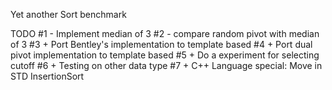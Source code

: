 Yet another Sort benchmark

TODO
#1 - Implement median of 3 
#2 - compare random pivot with median of 3
#3 + Port Bentley's implementation to template based
#4 + Port dual pivot implementation to template based 
#5 + Do a experiment for selecting cutoff
#6 + Testing on other data type
#7 + C++ Language special: Move in STD InsertionSort
